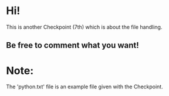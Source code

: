 # Hi!

This is another Checkpoint (7th) which is about the file handling. 


## Be free to comment what you want!

# Note:
The 'python.txt' file is an example file given with the Checkpoint.
